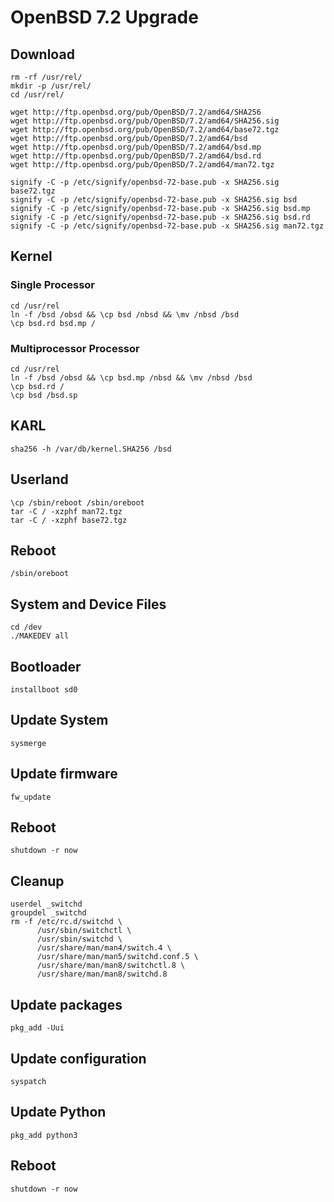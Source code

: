 # OpenBSD 7.2 Upgrade

## Download

```
rm -rf /usr/rel/
mkdir -p /usr/rel/
cd /usr/rel/

wget http://ftp.openbsd.org/pub/OpenBSD/7.2/amd64/SHA256
wget http://ftp.openbsd.org/pub/OpenBSD/7.2/amd64/SHA256.sig
wget http://ftp.openbsd.org/pub/OpenBSD/7.2/amd64/base72.tgz
wget http://ftp.openbsd.org/pub/OpenBSD/7.2/amd64/bsd
wget http://ftp.openbsd.org/pub/OpenBSD/7.2/amd64/bsd.mp
wget http://ftp.openbsd.org/pub/OpenBSD/7.2/amd64/bsd.rd
wget http://ftp.openbsd.org/pub/OpenBSD/7.2/amd64/man72.tgz

signify -C -p /etc/signify/openbsd-72-base.pub -x SHA256.sig base72.tgz
signify -C -p /etc/signify/openbsd-72-base.pub -x SHA256.sig bsd
signify -C -p /etc/signify/openbsd-72-base.pub -x SHA256.sig bsd.mp
signify -C -p /etc/signify/openbsd-72-base.pub -x SHA256.sig bsd.rd
signify -C -p /etc/signify/openbsd-72-base.pub -x SHA256.sig man72.tgz
```

## Kernel

### Single Processor

```
cd /usr/rel
ln -f /bsd /obsd && \cp bsd /nbsd && \mv /nbsd /bsd
\cp bsd.rd bsd.mp /
```

### Multiprocessor Processor

```
cd /usr/rel
ln -f /bsd /obsd && \cp bsd.mp /nbsd && \mv /nbsd /bsd
\cp bsd.rd /
\cp bsd /bsd.sp
```

## KARL

```
sha256 -h /var/db/kernel.SHA256 /bsd
```

## Userland

```
\cp /sbin/reboot /sbin/oreboot
tar -C / -xzphf man72.tgz
tar -C / -xzphf base72.tgz
```

## Reboot

```
/sbin/oreboot
```

## System and Device Files

```
cd /dev
./MAKEDEV all
```

## Bootloader

```
installboot sd0
```

## Update System

```
sysmerge
```

## Update firmware

```
fw_update
```

## Reboot

```
shutdown -r now
```

## Cleanup

```
userdel _switchd
groupdel _switchd
rm -f /etc/rc.d/switchd \
      /usr/sbin/switchctl \
      /usr/sbin/switchd \
      /usr/share/man/man4/switch.4 \
      /usr/share/man/man5/switchd.conf.5 \
      /usr/share/man/man8/switchctl.8 \
      /usr/share/man/man8/switchd.8
```

## Update packages

```
pkg_add -Uui
```

## Update configuration

```
syspatch
```

## Update Python

```
pkg_add python3
```

## Reboot

```
shutdown -r now
```
